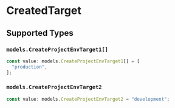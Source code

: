 # CreatedTarget


## Supported Types

### `models.CreateProjectEnvTarget1[]`

```typescript
const value: models.CreateProjectEnvTarget1[] = [
  "production",
];
```

### `models.CreateProjectEnvTarget2`

```typescript
const value: models.CreateProjectEnvTarget2 = "development";
```

